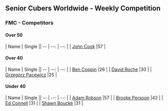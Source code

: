 ## Senior Cubers Worldwide - Weekly Competition
### FMC - Competitors

#### Over 50

| Name | Single || -- | --: | --: |
| [John Cook](../persons/john_cook.md) |57 |

#### Over 40

| Name | Single || -- | --: | --: |
| [Ben Coppin](../persons/ben_coppin.md) |26 |
| [David Roche](../persons/david_roche.md) |30 |
| [Grzegorz Pacewicz](../persons/grzegorz_pacewicz.md) |25 |

#### Under 40

| Name | Single || -- | --: | --: |
| [Adam Robson](../persons/adam_robson.md) |57 |
| [Brooke Persoon](../persons/brooke_persoon.md) |42 |
| [Ed Connell](../persons/ed_connell.md) |31 |
| [Shawn Boucké](../persons/shawn_boucke.md) |31 |

